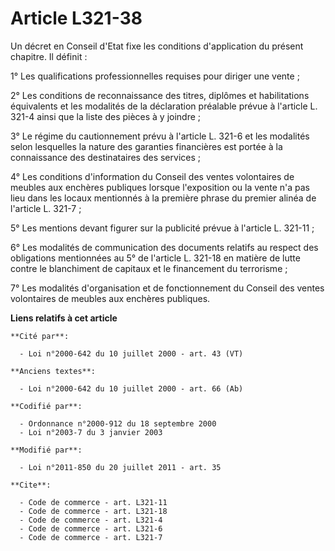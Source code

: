 # Article L321-38

Un décret en Conseil d'Etat fixe les conditions d'application du présent chapitre. Il définit : 

1° Les qualifications professionnelles requises pour diriger une vente ; 

2° Les conditions de reconnaissance des titres, diplômes et habilitations équivalents et les modalités de la déclaration
préalable prévue à l'article L. 321-4 ainsi que la liste des pièces à y joindre ; 

3° Le régime du cautionnement prévu à l'article L. 321-6 et les modalités selon lesquelles la nature des garanties
financières est portée à la connaissance des destinataires des services ; 

4° Les conditions d'information du Conseil des ventes volontaires de meubles aux enchères publiques lorsque l'exposition ou
la vente n'a pas lieu dans les locaux mentionnés à la première phrase du premier alinéa de l'article L. 321-7 ; 

5° Les mentions devant figurer sur la publicité prévue à l'article L. 321-11 ; 

6° Les modalités de communication des documents relatifs au respect des obligations mentionnées au 5° de l'article L. 321-18
en matière de lutte contre le blanchiment de capitaux et le financement du terrorisme ; 

7° Les modalités d'organisation et de fonctionnement du Conseil des ventes volontaires de meubles aux enchères publiques.

**Liens relatifs à cet article**

	**Cité par**:

	  - Loi n°2000-642 du 10 juillet 2000 - art. 43 (VT)

	**Anciens textes**:

	  - Loi n°2000-642 du 10 juillet 2000 - art. 66 (Ab)

	**Codifié par**:

	  - Ordonnance n°2000-912 du 18 septembre 2000
	  - Loi n°2003-7 du 3 janvier 2003

	**Modifié par**:

	  - Loi n°2011-850 du 20 juillet 2011 - art. 35

	**Cite**:

	  - Code de commerce - art. L321-11
	  - Code de commerce - art. L321-18
	  - Code de commerce - art. L321-4
	  - Code de commerce - art. L321-6
	  - Code de commerce - art. L321-7
